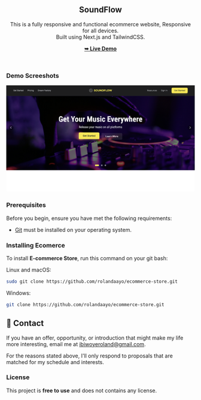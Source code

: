 <div align="center">
  <h2 align="center">SoundFlow</h2>

  This is a fully responsive and functional ecommerce website, Responsive for all devices. <br/> Built using Next.js and TailwindCSS.

  <a href="https://ecommerce-w3b.vercel.app/"><strong>➥ Live Demo</strong></a>

</div>

<br />

### Demo Screeshots

![Micro Desktop Demo](./readme-images/readme-1.png "Desktop Demo")

### Prerequisites

Before you begin, ensure you have met the following requirements:

* [Git](https://git-scm.com/downloads "Download Git") must be installed on your operating system.

### Installing Ecomerce

To install **E-commerce Store**, run this command on your git bash:

Linux and macOS:

```bash
sudo git clone https://github.com/rolandaayo/ecommerce-store.git
```

Windows:

```bash
git clone https://github.com/rolandaayo/ecommerce-store.git
```

## 💬 Contact

If you have an offer, opportunity, or introduction that might make my life more interesting, email me at ibiwoyeroland@gmail.com.

For the reasons stated above, I'll only respond to proposals that are matched for my schedule and interests.

### License

This project is **free to use** and does not contains any license.
